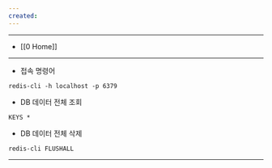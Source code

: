 ```yaml
---
created:
---
```


---
- [[0 Home]]
---

- 접속 명령어
```
redis-cli -h localhost -p 6379
```
- DB 데이터 전체 조회
```
KEYS *
```
- DB 데이터 전체 삭제
```
redis-cli FLUSHALL
```


---